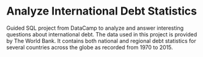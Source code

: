 # Analyze International Debt Statistics
Guided SQL project from DataCamp to analyze and answer interesting questions about international debt. The data used in this project is provided by The World Bank. It contains both national and regional debt statistics for several countries across the globe as recorded from 1970 to 2015.
